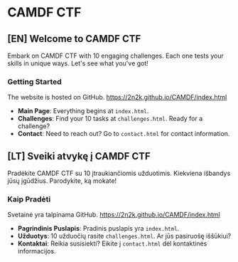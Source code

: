 # CAMDF CTF

## [EN] Welcome to CAMDF CTF
Embark on CAMDF CTF with 10 engaging challenges. Each one tests your skills in unique ways. Let's see what you've got!

### Getting Started
The website is hosted on GitHub. https://2n2k.github.io/CAMDF/index.html
- **Main Page**: Everything begins at `index.html`.
- **Challenges**: Find your 10 tasks at `challenges.html`. Ready for a challenge?
- **Contact**: Need to reach out? Go to `contact.html` for contact information.

## [LT] Sveiki atvykę į CAMDF CTF
Pradėkite CAMDF CTF su 10 įtraukiančiomis užduotimis. Kiekviena išbandys jūsų įgūdžius. Parodykite, ką mokate!

### Kaip Pradėti
Svetainė yra talpinama GitHub. https://2n2k.github.io/CAMDF/index.html
- **Pagrindinis Puslapis**: Pradinis puslapis yra `index.html`.
- **Užduotys**: 10 užduočių rasite `challenges.html`. Ar jūs pasiruošę iššūkiui?
- **Kontaktai**: Reikia susisiekti? Eikite į `contact.html` dėl kontaktinės informacijos.
